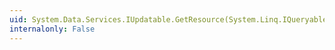 ```yaml
---
uid: System.Data.Services.IUpdatable.GetResource(System.Linq.IQueryable,System.String)
internalonly: False
---
```

